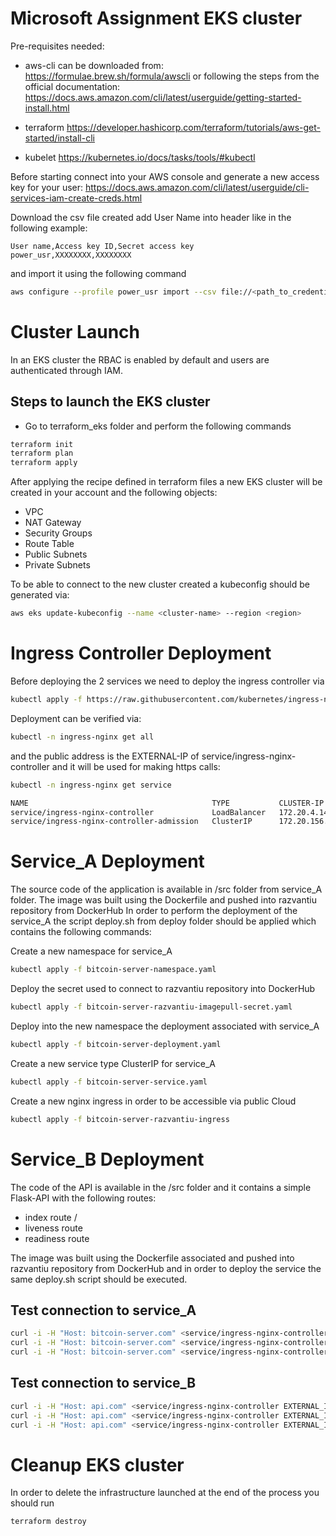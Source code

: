# Microsoft Assignment EKS cluster

Pre-requisites needed:
- aws-cli can be downloaded from: https://formulae.brew.sh/formula/awscli
or following the steps from the official documentation:
https://docs.aws.amazon.com/cli/latest/userguide/getting-started-install.html

- terraform
https://developer.hashicorp.com/terraform/tutorials/aws-get-started/install-cli

- kubelet
https://kubernetes.io/docs/tasks/tools/#kubectl


Before starting connect into your AWS console and generate a new access key for your user:
https://docs.aws.amazon.com/cli/latest/userguide/cli-services-iam-create-creds.html

Download the csv file created add User Name into header like in the following example:
```
User name,Access key ID,Secret access key
power_usr,XXXXXXXX,XXXXXXXX
```

and import it using the following command
```bash
aws configure --profile power_usr import --csv file://<path_to_credentials_downloaded.csv>
```

# Cluster Launch
In an EKS cluster the RBAC is enabled by default and users are authenticated through IAM.

## Steps to launch the EKS cluster

- Go to terraform_eks folder and perform the following commands
```bash
terraform init
terraform plan
terraform apply
```

After applying the recipe defined in terraform files a new EKS cluster will be created in your account
and the following objects:

- VPC
- NAT Gateway
- Security Groups
- Route Table
- Public Subnets
- Private Subnets

To be able to connect to the new cluster created a kubeconfig should be generated via:
```bash
aws eks update-kubeconfig --name <cluster-name> --region <region>
```

# Ingress Controller Deployment

Before deploying the 2 services we need to deploy the ingress controller via

```bash
kubectl apply -f https://raw.githubusercontent.com/kubernetes/ingress-nginx/controller-v1.9.6/deploy/static/provider/cloud/deploy.yaml
```

Deployment can be verified via:
```bash
kubectl -n ingress-nginx get all
```

and the public address is the EXTERNAL-IP of service/ingress-nginx-controller and it will be used for making https calls: 


```bash
kubectl -n ingress-nginx get service

NAME                                         TYPE           CLUSTER-IP       EXTERNAL-IP                                                               PORT(S)                      AGE
service/ingress-nginx-controller             LoadBalancer   172.20.4.14      aa5872b9dd43f4ca7ab0870449c82290-1006774448.us-east-2.elb.amazonaws.com   80:32669/TCP,443:30549/TCP        67s
service/ingress-nginx-controller-admission   ClusterIP      172.20.156.175   <none>                                                                    443/TCP                      67s
```

# Service_A Deployment
The source code of the application is available in /src folder from service_A folder.
The image was built using the Dockerfile and pushed into razvantiu repository from DockerHub
In order to perform the deployment of the service_A the script deploy.sh from deploy folder
should be applied which contains the following commands:

Create a new namespace for service_A
```bash
kubectl apply -f bitcoin-server-namespace.yaml
```

Deploy the secret used to connect to razvantiu repository into DockerHub
```bash
kubectl apply -f bitcoin-server-razvantiu-imagepull-secret.yaml
```

Deploy into the new namespace the deployment associated with service_A
```bash
kubectl apply -f bitcoin-server-deployment.yaml
```

Create a new service type ClusterIP for service_A
```bash
kubectl apply -f bitcoin-server-service.yaml
```

Create a new nginx ingress in order to be accessible via public Cloud
```bash
kubectl apply -f bitcoin-server-razvantiu-ingress
```

# Service_B Deployment
The code of the API is available in the /src folder and it contains a simple Flask-API
with the following routes:
- index route /
- liveness route
- readiness route

The image was built using the Dockerfile associated and pushed into razvantiu repository
from DockerHub and in order to deploy the service the same deploy.sh script should be
executed.

## Test connection to service_A
```bash
curl -i -H "Host: bitcoin-server.com" <service/ingress-nginx-controller EXTERNAL_IP>
curl -i -H "Host: bitcoin-server.com" <service/ingress-nginx-controller EXTERNAL_IP>/price
curl -i -H "Host: bitcoin-server.com" <service/ingress-nginx-controller EXTERNAL_IP>/average
```

## Test connection to service_B
```bash
curl -i -H "Host: api.com" <service/ingress-nginx-controller EXTERNAL_IP>
curl -i -H "Host: api.com" <service/ingress-nginx-controller EXTERNAL_IP>/livez
curl -i -H "Host: api.com" <service/ingress-nginx-controller EXTERNAL_IP>/readyz
```

# Cleanup EKS cluster

In order to delete the infrastructure launched at the end of the process you should run

```bash
terraform destroy
```

